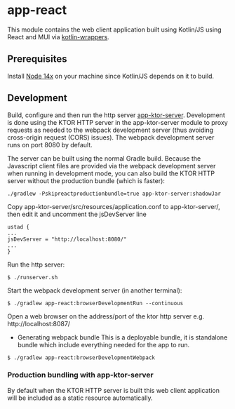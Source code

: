 # app-react

This module contains the web client application built using Kotlin/JS using React and MUI
via [kotlin-wrappers](https://github.com/JetBrains/kotlin-wrappers).

## Prerequisites
Install [Node 14x](https://nodejs.org/en/download/) on your machine since Kotlin/JS depends on it
to build.

## Development

Build, configure and then run the http server [app-ktor-server](app-ktor-server/README.md).
Development is done using the KTOR HTTP server in
the app-ktor-server module to proxy requests as needed to the webpack development server (thus
avoiding cross-origin request (CORS) issues). The webpack development server runs on port 8080 by
default.

The server can be built using the normal Gradle build. Because the Javascript client files are
provided via the webpack development server when running in development mode, you can also build the
KTOR HTTP server without the production bundle (which is faster):
```
./gradlew -Pskipreactproductionbundle=true app-ktor-server:shadowJar
```

Copy app-ktor-server/src/resources/application.conf to app-ktor-server/, then edit it and uncomment
the jsDevServer line

```
ustad {
...
jsDevServer = "http://localhost:8080/"
...
}
```

Run the http server:

```
$ ./runserver.sh
```

Start the webpack development server (in another terminal):

```
$ ./gradlew app-react:browserDevelopmentRun --continuous
```

Open a web browser on the address/port of the ktor http server e.g. http://localhost:8087/


* Generating webpack bundle
This is a deployable bundle, it is standalone bundle which include everything needed for the app to run.
```
$ ./gradlew app-react:browserDevelopmentWebpack
```

### Production bundling with app-ktor-server

By default when the KTOR HTTP server is built this web client application will be included as a
static resource automatically.



